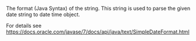 The format (Java Syntax) of the string. This string is used to parse the given date string to date time object.

For details see <https://docs.oracle.com/javase/7/docs/api/java/text/SimpleDateFormat.html>